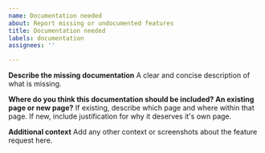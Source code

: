 ```yaml
---
name: Documentation needed
about: Report missing or undocumented features
title: Documentation needed
labels: documentation
assignees: ''

---
```


**Describe the missing documentation**
A clear and concise description of what is missing.

**Where do you think this documentation should be included? An existing page or new page?**
If existing, describe which page and where within that page. 
If new, include justification for why it deserves it's own page.

**Additional context**
Add any other context or screenshots about the feature request here.
